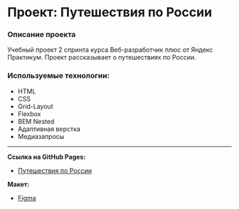 # Проект: Путешествия по России

### Описание проекта

Учебный проект 2 спринта курса Веб-разработчик плюс от Яндекс Практикум.
Проект рассказывает о путешествиях по России.

### Используемые технологии:

- HTML
- CSS
- Grid-Layout
- Flexbox
- BEM Nested
- Адаптивная верстка
- Медиазапросы

---

**Ссылка на GitHub Pages:**

- [Путешествия по России](https://nadfire.github.io/russian-travel/)

**Макет:**

- [Figma](https://www.figma.com/file/5S2WSbEFL6awjVWJ0NWL8Q/Sprint-3_-Russia-_-desktop-mobile?node-id=28503%3A0)
